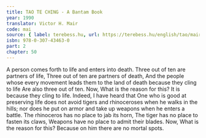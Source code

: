 ```yaml
---
title: TAO TE CHING - A Bantam Book
year: 1990
translator: Victor H. Mair
code: mai
source: { label: terebess.hu, url: https://terebess.hu/english/tao/mair.html }
isbn: 978-0-307-43463-0
part: 2
chapter: 50
---
```


A person comes forth to life and enters into death.
Three out of ten are partners of life,
Three out of ten are partners of death,
And the people whose every movement leads them to the land of death because they cling to life
Are also three out of ten.
Now,
What is the reason for this?
It is because they cling to life.
Indeed,
I have heard that
One who is good at preserving life does not avoid tigers and rhinoceroses when he walks in the hills;
nor does he put on armor and take up weapons when he enters a battle.
The rhinoceros has no place to jab its horn,
The tiger has no place to fasten its claws,
Weapons have no place to admit their blades.
Now,
What is the reason for this?
Because on him there are no mortal spots.
